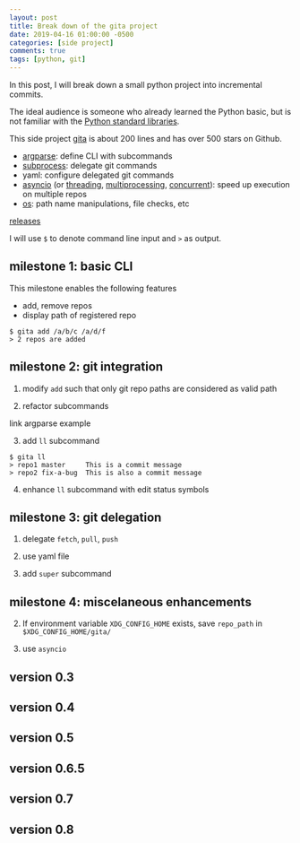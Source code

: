 ```yaml
---
layout: post
title: Break down of the gita project
date: 2019-04-16 01:00:00 -0500
categories: [side project]
comments: true
tags: [python, git]
---
```


In this post, I will break down a small python project into incremental commits.

The ideal audience is someone who already learned the Python basic, but is not
familiar with the [Python standard libraries](https://docs.python.org/3/library/).

This side project [gita](https://github.com/nosarthur/gita)
is about 200 lines
and has over 500 stars on Github.

- [argparse](https://docs.python.org/3/library/argparse.html): define CLI with subcommands
- [subprocess](https://docs.python.org/3/library/subprocess.html): delegate git commands
- yaml: configure delegated git commands
- [asyncio](https://docs.python.org/3/library/asyncio.html)
  (or [threading](https://docs.python.org/3/library/threading.html),
  [multiprocessing](https://docs.python.org/3/library/multiprocessing.html),
  [concurrent](https://docs.python.org/3/library/concurrent.html)): speed up execution on multiple repos
- [os](https://docs.python.org/3/library/os.html): path name manipulations, file checks, etc

[releases](https://github.com/nosarthur/gita/releases)

I will use `$` to denote command line input and `>` as output.

## milestone 1: basic CLI

This milestone enables the following features

- add, remove repos
- display path of registered repo

```
$ gita add /a/b/c /a/d/f
> 2 repos are added
```

## milestone 2: git integration

1. modify `add` such that only git repo paths are considered as valid path

2. refactor subcommands

link argparse example

3. add `ll` subcommand

```
$ gita ll
> repo1 master     This is a commit message
> repo2 fix-a-bug  This is also a commit message
```

4. enhance `ll` subcommand with edit status symbols

## milestone 3: git delegation

1. delegate `fetch`, `pull`, `push`

2. use yaml file

3. add `super` subcommand


## milestone 4: miscelaneous enhancements

2. If environment variable `XDG_CONFIG_HOME` exists, save `repo_path` in `$XDG_CONFIG_HOME/gita/`

4. use `asyncio`

## version 0.3

## version 0.4

## version 0.5

## version 0.6.5

## version 0.7

## version 0.8
